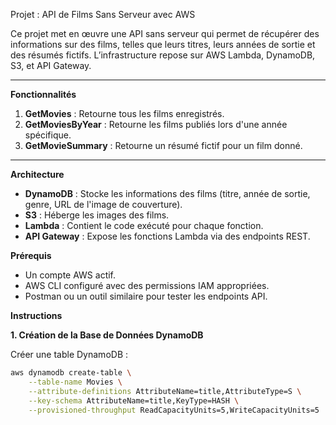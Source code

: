  Projet : API de Films Sans Serveur avec AWS

Ce projet met en œuvre une API sans serveur qui permet de récupérer des informations sur des films, telles que leurs titres, leurs années de sortie et des résumés fictifs. L’infrastructure repose sur AWS Lambda, DynamoDB, S3, et API Gateway.

---

**Fonctionnalités**
1. **GetMovies** : Retourne tous les films enregistrés.
2. **GetMoviesByYear** : Retourne les films publiés lors d'une année spécifique.
3. **GetMovieSummary** : Retourne un résumé fictif pour un film donné.

---

 **Architecture**
- **DynamoDB** : Stocke les informations des films (titre, année de sortie, genre, URL de l'image de couverture).
- **S3** : Héberge les images des films.
- **Lambda** : Contient le code exécuté pour chaque fonction.
- **API Gateway** : Expose les fonctions Lambda via des endpoints REST.


**Prérequis**
- Un compte AWS actif.
- AWS CLI configuré avec des permissions IAM appropriées.
- Postman ou un outil similaire pour tester les endpoints API.


 **Instructions**

**1. Création de la Base de Données DynamoDB**

Créer une table DynamoDB :
```bash
aws dynamodb create-table \
    --table-name Movies \
    --attribute-definitions AttributeName=title,AttributeType=S \
    --key-schema AttributeName=title,KeyType=HASH \
    --provisioned-throughput ReadCapacityUnits=5,WriteCapacityUnits=5

